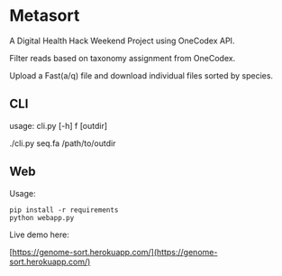 # Metasort

A Digital Health Hack Weekend Project using OneCodex API.

Filter reads based on taxonomy assignment from OneCodex.

Upload a Fast(a/q) file and download individual files sorted by species. 

## CLI

usage: cli.py [-h] f [outdir]

./cli.py seq.fa /path/to/outdir


## Web

Usage:

    pip install -r requirements
    python webapp.py

Live demo here:

[https://genome-sort.herokuapp.com/](https://genome-sort.herokuapp.com/)
